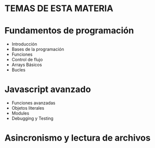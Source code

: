 # TEMAS DE ESTA MATERIA

# Fundamentos de programación
- Introducción
- Bases de la programación
- Funciones
- Control de flujo
- Arrays Básicos
- Bucles

# Javascript avanzado
- Funciones avanzadas
- Objetos literales
- Modules
- Debugging y Testing

# Asincronismo y lectura de archivos
